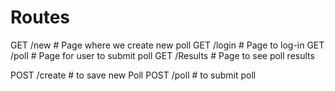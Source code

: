 # Routes


GET /new  # Page where we create new poll 
GET /login # Page to log-in
GET /poll  # Page for user to submit poll
GET /Results # Page to see poll results


POST /create # to save new Poll
POST /poll # to submit poll



